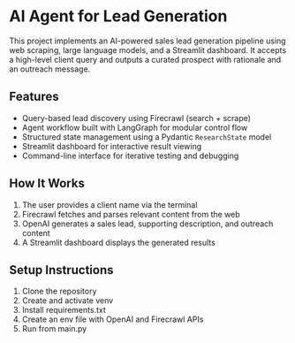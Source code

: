 # AI Agent for Lead Generation

This project implements an AI-powered sales lead generation pipeline using web scraping, large language models, and a Streamlit dashboard. It accepts a high-level client query and outputs a curated prospect with rationale and an outreach message.

## Features

- Query-based lead discovery using Firecrawl (search + scrape)
- Agent workflow built with LangGraph for modular control flow
- Structured state management using a Pydantic `ResearchState` model
- Streamlit dashboard for interactive result viewing
- Command-line interface for iterative testing and debugging

## How It Works

1. The user provides a client name via the terminal
2. Firecrawl fetches and parses relevant content from the web
3. OpenAI generates a sales lead, supporting description, and outreach content
4. A Streamlit dashboard displays the generated results

## Setup Instructions

1. Clone the repository
2. Create and activate venv
3. Install requirements.txt
4. Create an env file with OpenAI and Firecrawl APIs
5. Run from main.py

   
